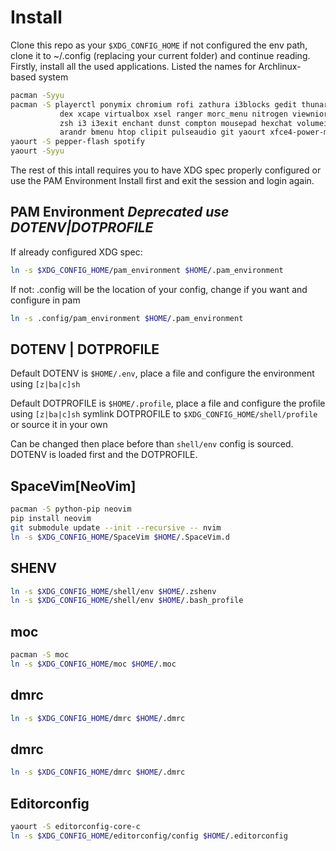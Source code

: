 # Install
Clone this repo as your `$XDG_CONFIG_HOME` if not configured the env path,
clone it to ~/.config (replacing your current folder) and continue reading.
Firstly, install all the used applications. Listed the names for Archlinux-based system
```sh
pacman -Syyu
pacman -S playerctl ponymix chromium rofi zathura i3blocks gedit thunar \
           dex xcape virtualbox xsel ranger morc_menu nitrogen viewnior \
           zsh i3 i3exit enchant dunst compton mousepad hexchat volumeicon \
           arandr bmenu htop clipit pulseaudio git yaourt xfce4-power-manager
yaourt -S pepper-flash spotify
yaourt -Syyu

```
The rest of this intall requires you to have XDG spec properly configured
or use the PAM Environment Install first and exit the session and login again.

## PAM Environment _Deprecated use DOTENV|DOTPROFILE_
If already configured XDG spec:
```sh
ln -s $XDG_CONFIG_HOME/pam_environment $HOME/.pam_environment
```
If not:
    .config will be the location of your config, change if you want and configure in pam
```sh
ln -s .config/pam_environment $HOME/.pam_environment
```

## DOTENV | DOTPROFILE
Default DOTENV is `$HOME/.env`, place a file and configure the environment using `[z|ba|c]sh`

Default DOTPROFILE is `$HOME/.profile`, place a file and configure the profile using `[z|ba|c]sh`
symlink DOTPROFILE to `$XDG_CONFIG_HOME/shell/profile` or source it in your own

Can be changed then place before than `shell/env` config is sourced. DOTENV is loaded first and the DOTPROFILE.

## SpaceVim[NeoVim]
```sh
pacman -S python-pip neovim
pip install neovim
git submodule update --init --recursive -- nvim
ln -s $XDG_CONFIG_HOME/SpaceVim $HOME/.SpaceVim.d
```

## SHENV
```sh
ln -s $XDG_CONFIG_HOME/shell/env $HOME/.zshenv
ln -s $XDG_CONFIG_HOME/shell/env $HOME/.bash_profile
```

## moc
```sh
pacman -S moc
ln -s $XDG_CONFIG_HOME/moc $HOME/.moc
```

## dmrc
```sh
ln -s $XDG_CONFIG_HOME/dmrc $HOME/.dmrc
```

## dmrc
```sh
ln -s $XDG_CONFIG_HOME/dmrc $HOME/.dmrc
```

## Editorconfig
```sh
yaourt -S editorconfig-core-c
ln -s $XDG_CONFIG_HOME/editorconfig/config $HOME/.editorconfig
```
